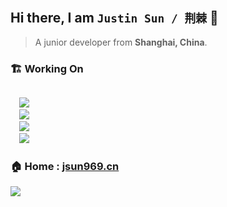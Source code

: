 ## Hi there, I am `Justin Sun / 荆棘` 👋

> A junior developer from **Shanghai, China**.

### 🏗️ Working On

<code>
  <img src="https://img.shields.io/badge/typescript-%23007ACC.svg?style=for-the-badge&logo=typescript&logoColor=white"/>
  <img src="https://img.shields.io/badge/react-%2320232a.svg?style=for-the-badge&logo=react&logoColor=%2361DAFB"/>
  <img src="https://img.shields.io/badge/nestjs-%23E0234E.svg?style=for-the-badge&logo=nestjs&logoColor=white"/>
  <img src="https://img.shields.io/badge/Next-black?style=for-the-badge&logo=next.js&logoColor=white"/>
</code>

### 🏠 Home : [jsun969.cn](https://jsun969.cn)

<img  src="https://github-readme-stats.vercel.app/api?username=jsun969&show_icons=true&theme=graywhite" />

